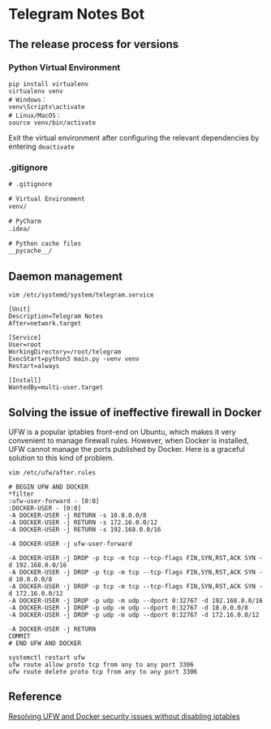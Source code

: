# Telegram Notes Bot

## The release process for versions

### Python Virtual Environment

```shell
pip install virtualenv
virtualenv venv
# Windows：
venv\Scripts\activate
# Linux/MacOS：
source venv/bin/activate
```

Exit the virtual environment after configuring the relevant dependencies by entering `deactivate`

### .gitignore

```txt
# .gitignore

# Virtual Environment
venv/

# PyCharm
.idea/

# Python cache files
__pycache__/
```

## Daemon management

```shell
vim /etc/systemd/system/telegram.service

[Unit]
Description=Telegram Notes
After=network.target

[Service]
User=root
WorkingDirectory=/root/telegram
ExecStart=python3 main.py -venv venv
Restart=always

[Install]
WantedBy=multi-user.target 
```

## Solving the issue of ineffective firewall in Docker

UFW is a popular iptables front-end on Ubuntu, which makes it very convenient to manage firewall rules. However, when Docker is installed, UFW cannot manage the ports published by Docker. Here is a graceful solution to this kind of problem.

```shell
vim /etc/ufw/after.rules

# BEGIN UFW AND DOCKER
*filter
:ufw-user-forward - [0:0]
:DOCKER-USER - [0:0]
-A DOCKER-USER -j RETURN -s 10.0.0.0/8
-A DOCKER-USER -j RETURN -s 172.16.0.0/12
-A DOCKER-USER -j RETURN -s 192.168.0.0/16

-A DOCKER-USER -j ufw-user-forward

-A DOCKER-USER -j DROP -p tcp -m tcp --tcp-flags FIN,SYN,RST,ACK SYN -d 192.168.0.0/16
-A DOCKER-USER -j DROP -p tcp -m tcp --tcp-flags FIN,SYN,RST,ACK SYN -d 10.0.0.0/8
-A DOCKER-USER -j DROP -p tcp -m tcp --tcp-flags FIN,SYN,RST,ACK SYN -d 172.16.0.0/12
-A DOCKER-USER -j DROP -p udp -m udp --dport 0:32767 -d 192.168.0.0/16
-A DOCKER-USER -j DROP -p udp -m udp --dport 0:32767 -d 10.0.0.0/8
-A DOCKER-USER -j DROP -p udp -m udp --dport 0:32767 -d 172.16.0.0/12

-A DOCKER-USER -j RETURN
COMMIT
# END UFW AND DOCKER
```

```shell
systemctl restart ufw
ufw route allow proto tcp from any to any port 3306
ufw route delete proto tcp from any to any port 3306
```

## Reference

[Resolving UFW and Docker security issues without disabling iptables](https://chaifeng.com/to-fix-ufw-and-docker-security-flaw-without-disabling-iptables/)